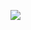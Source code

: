 ![](https://github-profile-summary-cards.vercel.app/api/cards/profile-details?username=alexfeklin1234&theme=cyber-security)

